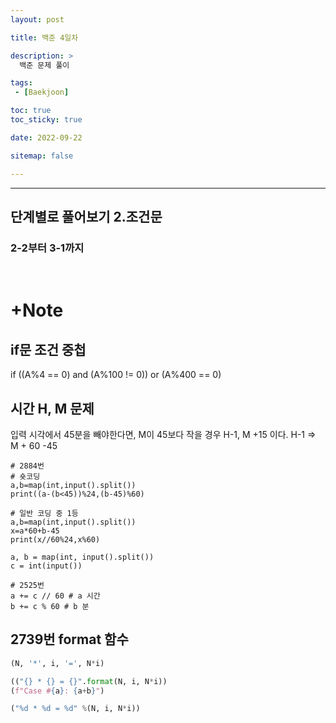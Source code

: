 ```yaml
---
layout: post

title: 백준 4일차

description: >
  백준 문제 풀이

tags:
 - [Baekjoon]

toc: true
toc_sticky: true

date: 2022-09-22

sitemap: false

---
```

---

## 단계별로 풀어보기 2.조건문
### 2-2부터 3-1까지
<br/>

# +Note
## if문 조건 중첩
if ((A%4 == 0) and (A%100 != 0)) or (A%400 == 0)

## 시간 H, M 문제
입력 시각에서 45분을 빼야한다면, M이 45보다 작을 경우 H-1, M +15 이다.
H-1 => M + 60 -45
```Py
# 2884번
# 숏코딩
a,b=map(int,input().split())
print((a-(b<45))%24,(b-45)%60)

# 일반 코딩 중 1등
a,b=map(int,input().split())
x=a*60+b-45
print(x//60%24,x%60)

a, b = map(int, input().split())
c = int(input())

# 2525번
a += c // 60 # a 시간
b += c % 60 # b 분
```

## 2739번 format 함수
```py
(N, '*', i, '=', N*i)

(("{} * {} = {}".format(N, i, N*i))
(f"Case #{a}: {a+b}")

("%d * %d = %d" %(N, i, N*i))



